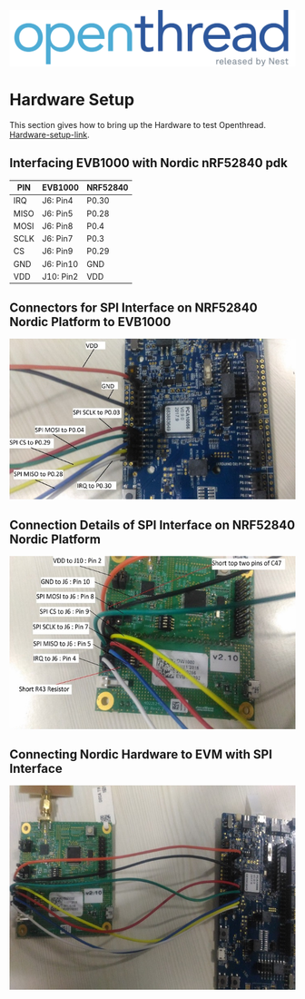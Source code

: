 [![Decawave-Nordic][ot-logo]][dw-repo]

# Hardware Setup
This section gives how to bring up the Hardware to test Openthread. [Hardware-setup-link][LK].

[LK]: https://github.com/rmadhuraj/testing/blob/master/DW1000/doc/Hardware_setup.md



[dw-repo]: https://github.com/rmadhuraj/testing
[nordic-img]: DW1000/doc/images/nordic.png
[evb1000-img]: DW1000/doc/images/evb1000.png
[evb-nordic-img]: DW1000/doc/images/evb-nordic.png
[ot-logo]: DW1000/doc/images/openthread_logo.png

## Interfacing EVB1000 with Nordic nRF52840 pdk
 |PIN|EVB1000|NRF52840|
 |-----|-----|-----|
 |IRQ|J6: Pin4|P0.30|
 |MISO|J6: Pin5|P0.28|
 |MOSI|J6: Pin8|P0.4|
 |SCLK|J6: Pin7|P0.3|
 |CS|J6: Pin9|P0.29|
 |GND|J6: Pin10|GND|
 |VDD|J10: Pin2|VDD|

## Connectors for SPI Interface on NRF52840 Nordic Platform to EVB1000

[![nRF52840][nordic-img]][dw-repo]

## Connection Details of SPI Interface on NRF52840 Nordic Platform

[![Decawave][evb1000-img]][dw-repo]

## Connecting Nordic Hardware to EVM with SPI Interface

[![Decawave-Nordic][evb-nordic-img]][dw-repo]
